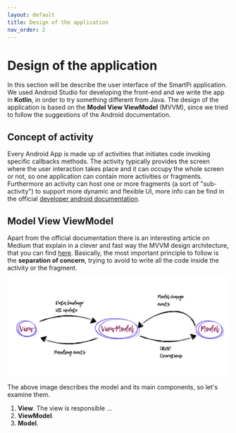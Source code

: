 ```yaml
---
layout: default
title: Design of the application
nav_order: 2
---
```


#  Design of the application

In this section will be describe the user interface of the SmartPi application. We used Android Studio for developing the front-end and we write the app in **Kotlin**, in order to try something different from Java. The design of the application is based on the **Model View ViewModel** (MVVM), since we tried to follow the suggestions of the Android documentation.

##  Concept of activity

Every Android App is made up of activities that initiates code invoking specific callbacks methods. The activity typically provides the screen where the user interaction takes place and it can occupy the whole screen or not, so one application can contain more activities or fragments. Furthermore an activity can host one or more fragments (a sort of "sub-activity") to support more dynamic and flexible UI, more info can be find in the official [developer android documentation](https://developer.android.com/guide/components/fragments).

## Model View ViewModel

Apart from the official documentation there is an interesting article on Medium that explain in a clever and fast way the MVVM design architecture, that you can find [here](https://medium.com/upday-devs/android-architecture-patterns-part-3-model-view-viewmodel-e7eeee76b73b). Basically, the most important principle to follow is the **separation of concern**, trying to avoid to write all the code inside the activity or the fragment.

![MVVM](../images/mvvm.jpeg)

The above image describes the model and its main components, so let's examine them.

1. **View**. The view is responsible ...
2. **ViewModel**.
3. **Model**.
